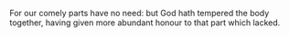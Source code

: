 For our comely parts have no need: but God hath tempered the body together, having given more abundant honour to that part which lacked.
